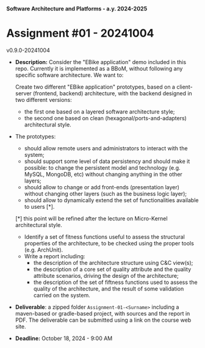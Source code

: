 #### Software Architecture and Platforms - a.y. 2024-2025
 
# Assignment #01 - 20241004 

v0.9.0-20241004

- **Description:** Consider the "EBike application" demo included in this repo. Currently it is implemented as a BBoM, without following any specific software architecture. We want to: 

  Create two different "EBike application" prototypes, based on a client-server (frontend, backend) architecture, with the backend designed in two different versions:
    - the first one based on a layered software architecture style;
    - the second one based on clean (hexagonal/ports-and-adapters) architectural style.
- The prototypes:   
   -  should allow remote users and administrators to interact with the system;  
   -  should support some level of data persistency and should make it possible: to change the persistent model and technology (e.g. MySQL, MongoDB, etc) without changing anything in the other layers;  
   -  should allow to change or add front-ends (presentation layer) without changing other layers (such as the business logic layer); 
   -  should allow to dynamically extend  the set of functionalities available to users [*].
     
   [*] this point will be refined after the lecture on Micro-Kernel architectural style.

       
  - Identify a set of fitness functions useful to assess the structural properties of the architecture, to be checked using the proper tools (e.g. ArchUnit).      
  - Write a report including:  
     - the description of the architecture structure using C&C view(s);  
     - the description of a core set of quality attribute and the quality attribute scenarios, driving the design of the architecture;
     - the description of the set of fiftness functions used to assess the quality of the architecture, and the result of some  validation carried on the system.

    
- **Deliverable**:  a zipped folder ``Assignment-01-<Surname>`` including a maven-based or gradle-based project, with sources and the report in PDF. The deliverable can be submitted using a link on the course web site.

- **Deadline:** October 18, 2024 - 9:00 AM
 
